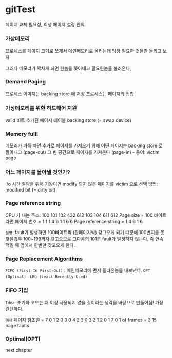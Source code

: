 # gitTest
페이지 교체 필요성, 희생 페이지 설정 원칙

### 가상메모리
프로세스를 페이지 크기로 쪼개서 메인메모리로 올리는데 당장 필요한 것들만 올리고 보자


그러다 메모리가 꽉차게 되면 한놈을 쫒아내고 필요한놈을 불러온다,

### Demand Paging
프로세스 이미지는 backing store 에 저장
프로세스는 페이지의 집합

### 가상메모리를 위한 하드웨어 지원
valid 비트 추가된 페이지 테이블
backing store (= swap device)

### Memory full! 
메모리가 가득 차면 추가로 페이지를 가져오기 위해
어떤 페이지는 backing store 로 몰아내고 (page-out) 
그 빈 공간으로 페이지를 가져온다 (page-in) -  용어: victim page

### 어느 페이지를 몰아낼 것인가?
i/o 시간 절약을 위해 기왕이면 modify 되지 않은 페이지를 victim 으로 선택
방법: modified bit (= dirty bit)

### Page reference string
CPU 가 내는 주소: 100 101 102 432 612 103 104 611 612
Page size = 100 바이트라면
페이지 번호 = 1 1 1 4 6 1 1 6 6
Page reference string = 1 4 6 1 6

`설명`: fault가 발생하면 100바이트씩 (한페이지씩) 갖고오게 되기 떄문에 100번지를 못찾을경우 100~199까지 갖고오므로 그다음의 101은 fault가 발생하지 않는다. 즉 연속적일 때 앞에서 한번만 갖고오게 한다.

### Page Replacement Algorithms
`FIFO (First-In First-Out)` : 메인메모리에 먼저 올라온놈을 내보낸다.
`OPT (Optimal)` : 
`LRU (Least-Recently-Used)`


### FIFO 기법
`Idea`: 초기화 코드는 더 이상 사용되지 않을 것이라는 생각을 바탕으로 만들어짐! 가장 간단하다.

`예제`
페이지 참조열 = 7 0 1 2 0 3 0 4 2 3 0 3 2 1 2 0 1 7 0 1
of frames = 3
15 page faults


### Optimal(OPT)


next chapter





